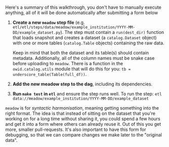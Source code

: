 Here's a summary of this walkthrough, you don't have to manually execute anything, all of it will be done automatically after submitting a form below


1. **Create a new `meadow` step file** (e.g. `etl/etl/steps/data/meadow/example_institution/YYYY-MM-DD/example_dataset.py`). The step must contain a `run(dest_dir)` function that loads snapshot and creates a dataset (a `catalog.Dataset` object) with one or more tables (`catalog.Table` objects) containing the raw data.

    Keep in mind that both the dataset and its table(s) should contain metadata. Additionally, all of the column names must be snake case before uploading to `meadow`. There is a function in the `owid.catalog.utils` module that will do this for you: `tb = underscore_table(Table(full_df))`.

2. **Add the new meadow step to the dag**, including its dependencies.

3. **Run `make test` in `etl`** and  ensure the step runs well. To run the step: `etl data://meadow/example_institution/YYYY-MM-DD/example_dataset`

`meadow` is for _syntactic harmonisation_, meaning getting something into the right format. The idea is that instead of sitting on the dataset that you're working on for a long time without sharing it, you could spend a few hours and get it into a form where others can already reuse it. Out of this you get more, smaller pull-requests. It's also important to have this form for debugging, so that we can compare changes we make later to the "original data".

